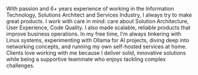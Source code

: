 With passion and 6+ years experience of working in the Information Technology, Solutions Architect and Services Industry, I always try to make great products. I work with care in mind: care about Solution Architecture, User Experience, Code Quality. I also made scalable, reliable products that improve business operations. In my free time, I'm always tinkering with Linux systems, experimenting with Ollama for AI projects, diving deep into networking concepts, and running my own self-hosted services at home. Clients love working with me because I deliver solid, innovative solutions while being a supportive teammate who enjoys tackling complex challenges.
